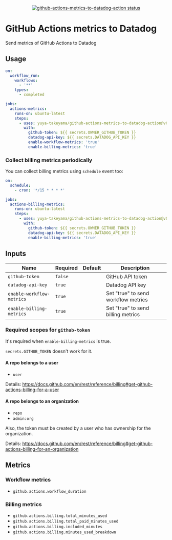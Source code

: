 <p align="center">
  <a href="https://github.com/yuya-takeyama/github-actions-metrics-to-datadog-action"><img alt="github-actions-metrics-to-datadog-action status" src="https://github.com/yuya-takeyama/github-actions-metrics-to-datadog-action/workflows/build-test/badge.svg"></a>
</p>

# GitHub Actions metrics to Datadog

Send metrics of GitHub Actions to Datadog

## Usage

```yaml
on:
  workflow_run:
    workflows:
      - '**'
    types:
      - completed

jobs:
  actions-metrics:
    runs-on: ubuntu-latest
    steps:
      - uses: yuya-takeyama/github-actions-metrics-to-datadog-action@v0.3.0
        with:
          github-token: ${{ secrets.OWNER_GITHUB_TOKEN }}
          datadog-api-key: ${{ secrets.DATADOG_API_KEY }}
          enable-workflow-metrics: 'true'
          enable-billing-metrics: 'true'
```

### Collect billing metrics periodically

You can collect billing metrics using `schedule` event too:

```yaml
on:
  schedule:
    - cron: '*/15 * * * *'

jobs:
  actions-billing-metrics:
    runs-on: ubuntu-latest
    steps:
      - uses: yuya-takeyama/github-actions-metrics-to-datadog-action@v0.3.0
        with:
          github-token: ${{ secrets.OWNER_GITHUB_TOKEN }}
          datadog-api-key: ${{ secrets.DATADOG_API_KEY }}
          enable-billing-metrics: 'true'
```

## Inputs

| Name                      | Required | Default | Description                         |
|---------------------------|----------|---------|-------------------------------------|
| `github-token`            | `false`  |         | GitHub API token                    |
| `datadog-api-key`         | `true`   |         | Datadog API key                     |
| `enable-workflow-metrics` | `true`   |         | Set "true" to send workflow metrics |
| `enable-billing-metrics`  | `true`   |         | Set "true" to send billing metrics  |

### Required scopes for `github-token`

It's required when `enable-billing-metrics` is true.

`secrets.GITHUB_TOKEN` doesn't work for it.

#### A repo belongs to a user

* `user`

Details: https://docs.github.com/en/rest/reference/billing#get-github-actions-billing-for-a-user

#### A repo belongs to an organization

* `repo`
* `admin:org`

Also, the token must be created by a user who has ownership for the organization.

Details: https://docs.github.com/en/rest/reference/billing#get-github-actions-billing-for-an-organization

## Metrics

### Workflow metrics

* `github.actions.workflow_duration`

### Billing metrics

* `github.actions.billing.total_minutes_used`
* `github.actions.billing.total_paid_minutes_used`
* `github.actions.billing.included_minutes`
* `github.actions.billing.minutes_used_breakdown`
